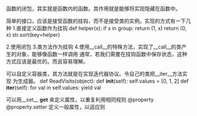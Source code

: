 函数的闭包，其实就是函数内的函数。其作用就是能够将实现隐藏在函数中。

简单的接口，应该是接受函数的挂钩，而不是接受类的实例。实现的方式有一下几种
1.直接定义函数作为挂钩
def helper(x):
    if x in group:
        return (1, x)
    return (0, x)
str.sort(key=helper)

2.使用闭包
3.类方法作为挂钩
4.使用__call__的特殊方法，实现了__call__的类产生的对象，能够像函数一样调用
  通常，若我们需要在挂钩函数中保存状态，这种方式应该是最优的。而且容易理解。

可以自定义容器类，其方法就是在实现迭代器协议。令自己的类把__iter__方法实现
为生成器。
def ReadVisits(object):
    def __init__(self):
        self.values = [0, 1, 2]
    def __iter__(self):
        for val in self.values:
            yield val

可以用__set__ __get__ 来定义属性，以重复利用相同规则
@property @property.setter 定义一般属性，以适应则
